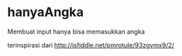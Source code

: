 # hanyaAngka
Membuat input hanya bisa memasukkan angka

terinspirasi dari http://jsfiddle.net/pmrotule/93zgymx9/2/
